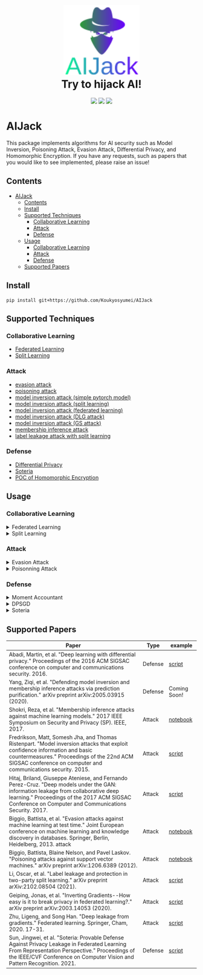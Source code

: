 <!--
  Title: AIJack
  Description: AIJack is a fantastic framework to demonstrate security risks of machine learning and deep learning, such as model inversion attack, poisoning attack, and membership inference attack.
  Author: Hideaki Takahashi
  -->

<h1 align="center">

  <br>
  <img src="logo/logo_small.png" alt="AIJack" width="200"></a>
  <br>
  Try to hijack AI!
  <br>

</h1>

<div align="center">
<img src="https://badgen.net/github/watchers/Koukyosyumei/AIjack">
<img src="https://badgen.net/github/stars/Koukyosyumei/AIjack?color=green">
<img src="https://badgen.net/github/forks/Koukyosyumei/AIjack">
</div>

# AIJack

This package implements algorithms for AI security such as Model Inversion, Poisoning Attack, Evasion Attack, Differential Privacy, and Homomorphic Encryption. If you have any requests, such as papers that you would like to see implemented, please raise an issue!

## Contents

- [AIJack](#aijack)
  - [Contents](#contents)
  - [Install](#install)
  - [Supported Techniques](#supported-techniques)
    - [Collaborative Learning](#collaborative-learning)
    - [Attack](#attack)
    - [Defense](#defense)
  - [Usage](#usage)
    - [Collaborative Learning](#collaborative-learning-1)
    - [Attack](#attack-1)
    - [Defense](#defense-1)
  - [Supported Papers](#supported-papers)

## Install

```
pip install git+https://github.com/Koukyosyumei/AIJack
```

## Supported Techniques

### Collaborative Learning

- [Federated Learning](example/collaborative_learning/README.md)
- [Split Learning](example/collaborative_learning/README.md)

### Attack

- [evasion attack](example/adversarial_example/example_evasion_attack_svm.ipynb)
- [poisoning attack](example/adversarial_example/example_poison_attack.ipynb)
- [model inversion attack (simple pytorch model)](example/model_inversion/mi_face.py)
- [model inversion attack (split learning)](example/model_inversion/generator_attack.py)
- [model inversion attack (federated learning)](example/model_inversion/gan_attack.py)
- [model inversion attack (DLG attack)](example/model_inversion/dlg_gs.py)
- [model inversion attack (GS attack)](example/model_inversion/dlg_gs.py)
- [membership inference attack](example/membership_inference/membership_inference_CIFAR10.ipynb)
- [label leakage attack with split learning](example/label_leakage/label_leakage.py)

### Defense

- [Differential Privacy](example/differential_privacy/README.md)
- [Soteria](example/model_inversion/fedavg_dlg_gs.py)
- [POC of Homomorphic Encryption](test/defense/ckks/test_core.py)

## Usage

### Collaborative Learning

<details><summary>Federated Learning</summary><div>

```python
clients = [TorchModule(), TorcnModule()]
global_model = TorchModule()
server = FedAvgServer(clients, global_model)

for _ in range(epoch):

  for client in clients:
    normal pytorch training.

  server.update()
  server.distribtue()
```
</div></details>

<details><summary>Split Learning</summary><div>

```python
client_1 = SplitNNClient(first_model, user_id=0)
client_2 = SplitNNClient(second_model, user_id=1)
clients = [client_1, client_2]
splitnn = SplitNN(clients)

for _ in range(epoch):
  for x, y in dataloader:

    for opt in optimizers:
      opt.zero_grad()

    pred = splitnn(x)
    loss = criterion(y, pred)
    loss.backwad()
    splitnn.backward()

    for opt in optimizers:
      opt.step()
```
</div></details>

### Attack

<details><summary>Evasion Attack</summary><div>

```python
attacker = Evasion_attack_sklearn(
    target_model=clf,
    X_minus_1=attackers_dataset,
    dmax=(5000 / 255) * 2.5,
    max_iter=300,
    gamma=1 / (X_train.shape[1] * np.var(X_train)),
    lam=10,
    t=0.5,
    h=10,
)

result, log = attacker.attack(initial_datapoint)
```

</div></details>

<details><summary>Poisonning Attack</summary><div>

```python
attacker = Poison_attack_sklearn(clf, X_train_, y_train_, t=0.5)
xc_attacked, log = attacker.attack(xc, 1, X_valid, y_valid_, num_iterations=200)
```

</div></details>

### Defense

<details><summary>Moment Accountant</summary><div>

```Python
ga = GeneralMomentAccountant(noise_type="Gaussian",
                             search="greedy",
                             precision=0.001,
                             orders=list(range(2, 64)),
                             bound_type="rdp_tight_upperbound")
ga.add_step_info({"sigma":noise_multiplier}, sampling_rate, iterations)
ga.get_epsilon(delta)
```

</div></details>

<details><summary>DPSGD</summary><div>

```Python
privacy_manager = PrivacyManager(
        accountant,
        optim.SGD,
        l2_norm_clip=l2_norm_clip,
        dataset=trainset,
        lot_size=lot_size,
        batch_size=batch_size,
        iterations=iterations,
    )

dpoptimizer_cls, lot_loader, batch_loader = privacy_manager.privatize(
        noise_multiplier=sigma
    )

for data in lot_loader(trainset):
    X_lot, y_lot = data
    optimizer.zero_grad()
    for X_batch, y_batch in batch_loader(TensorDataset(X_lot, y_lot)):
        optimizer.zero_grad_keep_accum_grads()
        pred = net(X_batch)
        loss = criterion(pred, y_batch.to(torch.int64))
        loss.backward()
        optimizer.update_accum_grads()
    optimizer.step()
```

</div></details>

<details><summary>Soteria</summary><div>

```Python
client = SetoriaFedAvgClient(Net(), "conv", "lin", user_id=i, lr=lr)

normal fedavg training

client.action_before_lossbackward()
loss.backward()
client.action_after_lossbackward("lin.0.weight")
```

</div></details>

## Supported Papers

| Paper                                                                                                                                                                                                                                       | Type    | example                                                                     |
| ------------------------------------------------------------------------------------------------------------------------------------------------------------------------------------------------------------------------------------------- | ------- | --------------------------------------------------------------------------- |
| Abadi, Martin, et al. "Deep learning with differential privacy." Proceedings of the 2016 ACM SIGSAC conference on computer and communications security. 2016.                                                                               | Defense | [script](example/model_inversion/mi_face_differential_privacy.py)           |
| Yang, Ziqi, et al. "Defending model inversion and membership inference attacks via prediction purification." arXiv preprint arXiv:2005.03915 (2020).                                                                                        | Defense | Coming Soon!                                                                |
| Shokri, Reza, et al. "Membership inference attacks against machine learning models." 2017 IEEE Symposium on Security and Privacy (SP). IEEE, 2017.                                                                                          | Attack  | [notebook](example/membership_inference/membership_inference_CIFAR10.ipynb) |  |
| Fredrikson, Matt, Somesh Jha, and Thomas Ristenpart. "Model inversion attacks that exploit confidence information and basic countermeasures." Proceedings of the 22nd ACM SIGSAC conference on computer and communications security. 2015.  | Attack  | [script](example/model_inversion/mi_face.py)                                |
| Hitaj, Briland, Giuseppe Ateniese, and Fernando Perez-Cruz. "Deep models under the GAN: information leakage from collaborative deep learning." Proceedings of the 2017 ACM SIGSAC Conference on Computer and Communications Security. 2017. | Attack  | [script](example/model_inversion/gan_attack.py)                             |
| Biggio, Battista, et al. "Evasion attacks against machine learning at test time." Joint European conference on machine learning and knowledge discovery in databases. Springer, Berlin, Heidelberg, 2013. attack                            | Attack  | [notebook](example/adversarial_example/example_evasion_attack_svm.ipynb)    |
| Biggio, Battista, Blaine Nelson, and Pavel Laskov. "Poisoning attacks against support vector machines." arXiv preprint arXiv:1206.6389 (2012).                                                                                              | Attack  | [notebook](example/adversarial_example/example_poison_attack.ipynb)         |
| Li, Oscar, et al. "Label leakage and protection in two-party split learning." arXiv preprint arXiv:2102.08504 (2021).                                                                                                                       | Attack  | [script](example/label_leakage/label_leakage.py)                            |
| Geiping, Jonas, et al. "Inverting Gradients--How easy is it to break privacy in federated learning?." arXiv preprint arXiv:2003.14053 (2020).                                                                                               | Attack  | [script](example/model_inversion/dlg_gs.py)                                 |
| Zhu, Ligeng, and Song Han. "Deep leakage from gradients." Federated learning. Springer, Cham, 2020. 17-31.                                                                                                                                  | Attack  | [script](example/model_invresion/../model_inversion/dlg_gs.py)              |
| Sun, Jingwei, et al. "Soteria: Provable Defense Against Privacy Leakage in Federated Learning From Representation Perspective." Proceedings of the IEEE/CVF Conference on Computer Vision and Pattern Recognition. 2021.                    | Defense | [script](example/model_inversion/fedavg_dlg_gs.py)                          |
